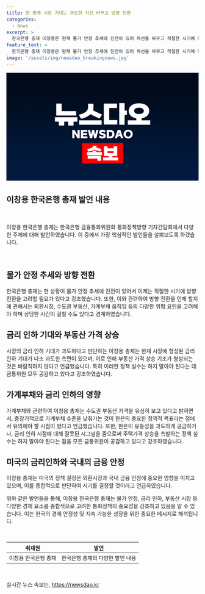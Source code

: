 ```yaml
---
title: 한 총재 시장 기대는 과도한 차선 바꾸고 방향 전환
categories:
  - News
excerpt: >
  한국은행 총재 이창용은 현재 물가 안정 추세에 진전이 있어 차선을 바꾸고 적절한 시기에 방향 전환을 할 상황이 조성됐다고 밝혔다. 그러나 시장의 조기 금리 인하 기대에 대해 외환시장, 부동산, 가계부채 움직임 등 위험 요인을 경계하며 시기가 불확실하다고 경고했다. 특히 부동산 가격 상승을 촉발하는 정책 실수를 피해야 한다고 강조했다. 금통위는 이날 통화정책방향 회의에서 기준금리를 3.50%로 유지하기로 했다.
feature_text: >
  한국은행 총재 이창용은 현재 물가 안정 추세에 진전이 있어 차선을 바꾸고 적절한 시기에 방향 전환을 할 상황이 조성됐다고 밝혔다. 그러나 시장의 조기 금리 인하 기대에 대해 외환시장, 부동산, 가계부채 움직임 등 위험 요인을 경계하며 시기가 불확실하다고 경고했다. 특히 부동산 가격 상승을 촉발하는 정책 실수를 피해야 한다고 강조했다. 금통위는 이날 통화정책방향 회의에서 기준금리를 3.50%로 유지하기로 했다.
image: '/assets/img/newsdao_breakingnews.jpg'
---
```


<p><img src="/assets/img/newsdao_breakingnews.jpg" alt="pcversion 속보" /></p>

<h2 data-ke-size="size26">이창용 한국은행 총재 발언 내용</h2>

<p data-ke-size="size16">&nbsp;</p>

<p>이창용 한국은행 총재는 한국은행 금융통화위원회 통화정책방향 기자간담회에서 다양한 주제에 대해 발언하였습니다. 이 중에서 가장 핵심적인 발언들을 살펴보도록 하겠습니다.</p>

<p data-ke-size="size16">&nbsp;</p>

<h2 data-ke-size="size24">물가 안정 추세와 방향 전환</h2>

<p>한국은행 총재는 현 상황이 물가 안정 추세에 진전이 있어서 이제는 적절한 시기에 방향 전환을 고려할 필요가 있다고 강조했습니다. 또한, 이와 관련하여 방향 전환을 언제 할지에 관해서는 외환시장, 수도권 부동산, 가계부채 움직임 등의 다양한 위험 요인을 고려해야 하며 상당한 시간이 걸릴 수도 있다고 경계하였습니다.</p>

<h2 data-ke-size="size24">금리 인하 기대와 부동산 가격 상승</h2>

<p>시장의 금리 인하 기대가 과도하다고 판단하는 이창용 총재는 현재 시장에 형성된 금리 인하 기대가 다소 과도한 측면이 있으며, 이로 인해 부동산 가격 상승 기조가 형성되는 것은 바람직하지 않다고 언급했습니다. 특히 이러한 정책 실수는 하지 말아야 된다는 데 금통위원 모두 공감하고 있다고 강조하였습니다.</p>

<h2 data-ke-size="size24">가계부채와 금리 인하의 영향</h2>

<p>가계부채와 관련하여 이창용 총재는 수도권 부동산 가격을 유심히 보고 있다고 밝히면서, 중장기적으로 가계부채 수준을 낮춰가는 것이 한은의 중요한 정책적 목표라는 점에서 유의해야 할 시점이 왔다고 언급했습니다. 또한, 한은이 유동성을 과도하게 공급하거나, 금리 인하 시점에 대해 잘못된 시그널을 줌으로써 주택가격 상승을 촉발하는 정책 실수는 하지 말아야 된다는 점을 모든 금통위원이 공감하고 있다고 강조하였습니다.</p>

<h2 data-ke-size="size24">미국의 금리인하와 국내의 금융 안정</h2>

<p>이창용 총재는 미국의 정책 결정은 외환시장과 국내 금융 안정에 중요한 영향을 미치고 있으며, 이를 종합적으로 판단하여 시기를 결정할 것이라고 언급하였습니다.</p>

<p>위와 같은 발언들을 통해, 이창용 한국은행 총재는 물가 안정, 금리 인하, 부동산 시장 등 다양한 경제 요소를 종합적으로 고려한 통화정책의 중요성을 강조하고 있음을 알 수 있습니다. 이는 한국의 경제 안정성 및 지속 가능한 성장을 위한 중요한 메시지로 해석됩니다.</p>

<p data-ke-size="size16">&nbsp;</p>

<table>
<thead>
<tr>
<th style="text-align: center;">취재원</th>
<th style="text-align: center;">발언</th>
</tr>
</thead>
<tbody>
<tr>
<td style="text-align: center;">이창용 한국은행 총재</td>
<td style="text-align: center;">한국은행 총재의 다양한 발언 내용</td>
</tr>
</tbody>
</table>

<p data-ke-size="size16">&nbsp;</p>
실시간 뉴스 속보는, <a href="https://newsdao.kr" rel="dofollow">https://newsdao.kr</a>


